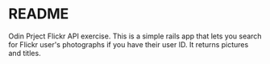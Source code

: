 # README

Odin Prject Flickr API exercise. This is a simple rails app that lets you search for Flickr user's photographs if you have their user ID. It returns pictures and titles.